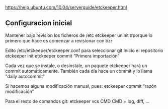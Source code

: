 https://help.ubuntu.com/10.04/serverguide/etckeeper.html

## Configuracion inicial

Mantener bajo revisión los ficheros de /etc
 etckeeper uninit #porque lo primero que hace es comenzar a revisionar con bzr

Edito /etc/etckeeper/etckeeper.conf para seleccionar git
Inicio el repositorio
 etckeeper init
 etckeeper commit “Primera importación”

Cada vez que se instale, o desinstale, un paquete etckeeper hará un commit automáticamente.
También cada día hace un commit y lo llama "daily autocommit"

Si hacemos alguna modificación manual, pues:
 etckeeper commit “razón modificación”

Para el resto de comandos git:
 etckeeper vcs CMD
   CMD = log, diff, ...
